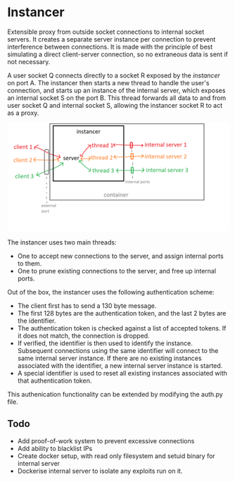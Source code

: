 # Instancer
Extensible proxy from outside socket connections to internal socket servers. It creates a separate server instance per connection to prevent interference between connections. It is made with the principle of best simulating a direct client-server connection, so no extraneous data is sent if not necessary.

A user socket Q connects directly to a socket R exposed by the _instancer_ on port A. The instancer then starts a new thread to handle the user's connection, and starts up an instance of the internal server, which exposes an internal socket S on the port B. This thread forwards all data to and from user socket Q and internal socket S, allowing the instancer socket R to act as a proxy.

![](./instancer.png)

The instancer uses two main threads:
- One to accept new connections to the server, and assign internal ports to them.
- One to prune existing connections to the server, and free up internal ports.

Out of the box, the instancer uses the following authentication scheme:
- The client first has to send a 130 byte message.
- The first 128 bytes are the authentication token, and the last 2 bytes are the identifier.
- The authentication token is checked against a list of accepted tokens. If it does not match, the connection is dropped.
- If verified, the identifier is then used to identify the instance. Subsequent connections using the same identifier will connect to the same internal server instance. If there are no existing instances associated with the identifier, a new internal server instance is started.
- A special identifier is used to reset all existing instances associated with that authentication token.

This authenication functionality can be extended by modifying the auth.py file.

## Todo
- Add proof-of-work system to prevent excessive connections
- Add ability to blacklist IPs
- Create docker setup, with read only filesystem and setuid binary for internal server
- Dockerise internal server to isolate any exploits run on it.